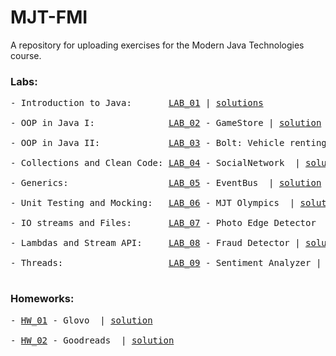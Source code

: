 # MJT-FMI
A repository for uploading exercises for the Modern Java Technologies course.

### Labs:
<pre>
- Introduction to Java:       <a href="https://github.com/fmi/java-course/tree/master/01-intro-to-java/lab">LAB_01</a> | <a href="https://github.com/ymatevva/MJT-FMI/tree/main/LABS/LAB_01">solutions</a> </br>
- OOP in Java I:              <a href="https://github.com/fmi/java-course/tree/master/02-oop-in-java-i/lab">LAB_02</a> - GameStore | <a href="https://github.com/ymatevva/MJT-FMI/tree/main/LABS/LAB_02/src/bg/sofia/uni/fmi/mjt/gameplatform/store">solution</a> </br>
- OOP in Java II:             <a href="https://github.com/fmi/java-course/tree/master/03-oop-in-java-ii/lab">LAB_03</a> - Bolt: Vehicle renting  | <a href="https://github.com/ymatevva/MJT-FMI/tree/main/LABS/LAB_03/src/bg/sofia/uni/fmi/mjt/vehiclerent">solution</a> </br>
- Collections and Clean Code: <a href="https://github.com/fmi/java-course/tree/master/04-collections-clean-code/lab">LAB_04</a> - SocialNetwork  | <a href="https://github.com/ymatevva/MJT-FMI/tree/main/LABS/LAB_04/src/bg/sofia/uni/fmi/mjt/socialnetwork">solution</a> </br>
- Generics:                   <a href="https://github.com/fmi/java-course/tree/master/05-generics/lab">LAB_05</a> - EventBus  | <a href="https://github.com/ymatevva/MJT-FMI/tree/main/LABS/LAB_05/EventBus(2024)/src/bg/sofia/uni/fmi/mjt/eventbus">solution</a> </br>
- Unit Testing and Mocking:   <a href="https://github.com/fmi/java-course/tree/master/06-unit-testing-and-mocking/lab">LAB_06</a> - MJT Olympics  | <a href="https://github.com/ymatevva/MJT-FMI/tree/main/LABS/LAB_06">solution</a> </br>
- IO streams and Files:       <a href="https://github.com/fmi/java-course/tree/master/07-io-streams-and-files/lab">LAB_07</a> - Photo Edge Detector  | <a href="https://github.com/ymatevva/MJT-FMI/tree/main/LABS/LAB_07">solution</a> </br>
- Lambdas and Stream API:     <a href="https://github.com/fmi/java-course/tree/master/08-lambdas-and-stream-api/lab">LAB_08</a> - Fraud Detector | <a href="https://github.com/ymatevva/MJT-FMI/tree/main/LABS/LAB_08">solution</a> </br>
- Threads:                    <a href="https://github.com/fmi/java-course/tree/master/09-threads/lab">LAB_09</a> - Sentiment Analyzer | <a href="https://github.com/ymatevva/MJT-FMI/tree/main/LABS/LAB_09">solution</a> </br>
</pre>

### Homeworks:
<pre>
- <a href="https://github.com/fmi/java-course/tree/master/homeworks/01-glovo">HW_01</a> - Glovo  | <a href="https://github.com/ymatevva/MJT-FMI/tree/main/HWS/HW_01/src/bg/sofia/uni/fmi/mjt/glovo">solution</a> </br>
- <a href="https://github.com/fmi/java-course/tree/master/homeworks/02-goodreads">HW_02</a> - Goodreads  | <a href="https://github.com/ymatevva/MJT-FMI/tree/main/HWS/HW_02">solution</a> </br>
</pre>
